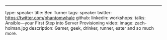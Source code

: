 ---
type: speaker
title: Ben Turner
tags: speaker
twitter: https://twitter.com/phantomwhale
github: 
linkedin: 
workshops:
talks: Ansible—your First Step into Server Provisioning
video: 
image: zach-holman.jpg
description: Gamer, geek, drinker, runner, eater and so much more.


